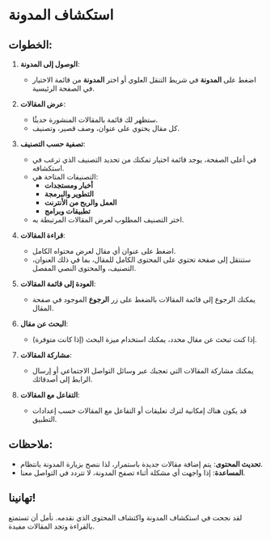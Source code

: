 # استكشاف المدونة

## الخطوات:

1. **الوصول إلى المدونة**:

   - اضغط على **المدونة** في شريط التنقل العلوي أو اختر **المدونة** من قائمة الاختيار في الصفحة الرئيسية.

2. **عرض المقالات**:

   - ستظهر لك قائمة بالمقالات المنشورة حديثًا.
   - كل مقال يحتوي على عنوان، وصف قصير، وتصنيف.

3. **تصفية حسب التصنيف**:

   - في أعلى الصفحة، يوجد قائمة اختيار تمكنك من تحديد التصنيف الذي ترغب في استكشافه.
   - التصنيفات المتاحة هي:
     - **أخبار ومستجدات**
     - **التطوير والبرمجة**
     - **العمل والربح من الأنترنت**
     - **تطبيقات وبرامج**
   - اختر التصنيف المطلوب لعرض المقالات المرتبطة به.

4. **قراءة المقالات**:

   - اضغط على عنوان أي مقال لعرض محتواه الكامل.
   - ستنتقل إلى صفحة تحتوي على المحتوى الكامل للمقال، بما في ذلك العنوان، التصنيف، والمحتوى النصي المفصل.

5. **العودة إلى قائمة المقالات**:

   - يمكنك الرجوع إلى قائمة المقالات بالضغط على زر **الرجوع** الموجود في صفحة المقال.

6. **البحث عن مقال**:

   - إذا كنت تبحث عن مقال محدد، يمكنك استخدام ميزة البحث (إذا كانت متوفرة).

7. **مشاركة المقالات**:

   - يمكنك مشاركة المقالات التي تعجبك عبر وسائل التواصل الاجتماعي أو إرسال الرابط إلى أصدقائك.

8. **التفاعل مع المقالات**:

   - قد يكون هناك إمكانية لترك تعليقات أو التفاعل مع المقالات حسب إعدادات التطبيق.

## ملاحظات:

- **تحديث المحتوى**: يتم إضافة مقالات جديدة باستمرار، لذا ننصح بزيارة المدونة بانتظام.
- **المساعدة**: إذا واجهت أي مشكلة أثناء تصفح المدونة، لا تتردد في التواصل معنا.

## تهانينا!

لقد نجحت في استكشاف المدونة واكتشاف المحتوى الذي نقدمه. نأمل أن تستمتع بالقراءة وتجد المقالات مفيدة.
